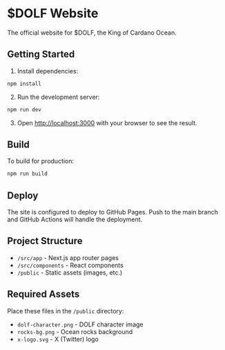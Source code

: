 # $DOLF Website

The official website for $DOLF, the King of Cardano Ocean.

## Getting Started

1. Install dependencies:
```bash
npm install
```

2. Run the development server:
```bash
npm run dev
```

3. Open [http://localhost:3000](http://localhost:3000) with your browser to see the result.

## Build

To build for production:
```bash
npm run build
```

## Deploy

The site is configured to deploy to GitHub Pages. Push to the main branch and GitHub Actions will handle the deployment.

## Project Structure

- `/src/app` - Next.js app router pages
- `/src/components` - React components
- `/public` - Static assets (images, etc.)

## Required Assets

Place these files in the `/public` directory:
- `dolf-character.png` - DOLF character image
- `rocks-bg.png` - Ocean rocks background
- `x-logo.svg` - X (Twitter) logo
